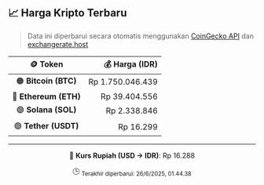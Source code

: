 

<!-- HARGA_KRIPTO -->
## 📈 Harga Kripto Terbaru

> Data ini diperbarui secara otomatis menggunakan [CoinGecko API](https://www.coingecko.com/) dan [exchangerate.host](https://exchangerate.host/)

<div align="center">

| 🪙 Token | 💰 Harga (IDR) |
|:------:|---------------:|
| 🟠 **Bitcoin (BTC)**   | Rp 1.750.046.439 |
| 🔵 **Ethereum (ETH)**  | Rp 39.404.556 |
| 🟣 **Solana (SOL)**    | Rp 2.338.846 |
| 🟢 **Tether (USDT)**   | Rp 16.299 |

---

💱 **Kurs Rupiah (USD → IDR)**: Rp 16.288

🕒 <sub>Terakhir diperbarui: 26/6/2025, 01.44.38</sub>

</div>
<!-- /HARGA_KRIPTO -->